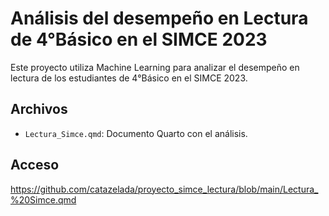 # Análisis del desempeño en Lectura de 4°Básico en el SIMCE 2023  
Este proyecto utiliza Machine Learning para analizar el desempeño en lectura de los estudiantes de 4°Básico en el SIMCE 2023.  

##  Archivos  
- `Lectura_Simce.qmd`: Documento Quarto con el análisis.

## Acceso  
https://github.com/catazelada/proyecto_simce_lectura/blob/main/Lectura_%20Simce.qmd
